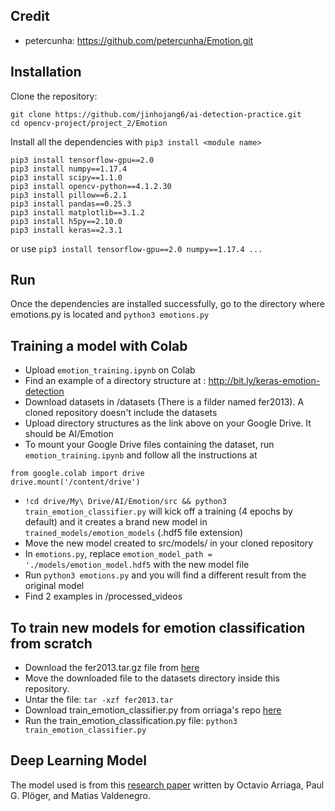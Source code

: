 ## Credit

- petercunha: https://github.com/petercunha/Emotion.git


## Installation

Clone the repository:
```
git clone https://github.com/jinhojang6/ai-detection-practice.git
cd opencv-project/project_2/Emotion
```

Install all the dependencies with `pip3 install <module name>`

```
pip3 install tensorflow-gpu==2.0
pip3 install numpy==1.17.4
pip3 install scipy==1.1.0
pip3 install opencv-python==4.1.2.30
pip3 install pillow==6.2.1
pip3 install pandas==0.25.3
pip3 install matplotlib==3.1.2
pip3 install h5py==2.10.0
pip3 install keras==2.3.1
```

or use `pip3 install tensorflow-gpu==2.0 numpy==1.17.4 ...`


## Run

Once the dependencies are installed successfully, go to the directory where emotions.py is located and
`python3 emotions.py`


## Training a model with Colab

- Upload `emotion_training.ipynb` on Colab
- Find an example of a directory structure at : http://bit.ly/keras-emotion-detection
- Download datasets in /datasets (There is a filder named fer2013). A cloned repository doesn't include the datasets
- Upload directory structures as the link above on your Google Drive. It should be AI/Emotion
- To mount your Google Drive files containing the dataset, run `emotion_training.ipynb` and follow all the instructions at
```
from google.colab import drive
drive.mount('/content/drive')
```
- `!cd drive/My\ Drive/AI/Emotion/src && python3 train_emotion_classifier.py` will kick off a training (4 epochs by default) and it creates a brand new model in `trained_models/emotion_models` (.hdf5 file extension)
- Move the new model created to src/models/ in your cloned repository
- In `emotions.py`, replace `emotion_model_path = './models/emotion_model.hdf5` with the new model file
- Run `python3 emotions.py` and you will find a different result from the original model
- Find 2 examples in /processed_videos


## To train new models for emotion classification from scratch

- Download the fer2013.tar.gz file from [here](https://www.kaggle.com/c/challenges-in-representation-learning-facial-expression-recognition-challenge/data)
- Move the downloaded file to the datasets directory inside this repository.
- Untar the file:
`tar -xzf fer2013.tar`
- Download train_emotion_classifier.py from orriaga's repo [here](https://github.com/oarriaga/face_classification/blob/master/src/train_emotion_classifier.py)
- Run the train_emotion_classification.py file:
`python3 train_emotion_classifier.py`


## Deep Learning Model

The model used is from this [research paper](https://github.com/oarriaga/face_classification/blob/master/report.pdf) written by Octavio Arriaga, Paul G. Plöger, and Matias Valdenegro.
